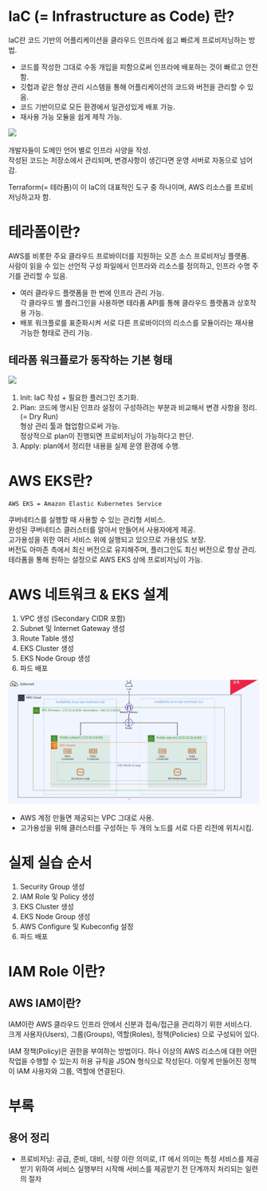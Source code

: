 # IaC (= Infrastructure as Code) 란?

IaC란 코드 기반의 어플리케이션을 클라우드 인프라에 쉽고 빠르게 프로비저닝하는 방법.  

* 코드를 작성한 그대로 수동 개입을 피함으로써 인프라에 배포하는 것이 빠르고 안전함.
* 깃헙과 같은 형상 관리 시스템을 통해 어플리케이션의 코드와 버전을 관리할 수 있음.
* 코드 기반이므로 모든 환경에서 일관성있게 배포 가능.
* 재사용 가능 모듈을 쉽게 제작 가능.

![](https://blog.stackpath.com/wp-content/uploads/2020/01/infrastructure-as-code.png)

개발자들이 도메인 언어 별로 인프라 사양을 작성.  
작성된 코드는 저장소에서 관리되며, 변경사항이 생긴다면 운영 서버로 자동으로 넘어감.

Terraform(= 테라폼)이 이 IaC의 대표적인 도구 중 하나이며, AWS 리소스를 프로비저닝하고자 함.

# 테라폼이란?

AWS를 비롯한 주요 클라우드 프로바이더를 지원하는 오픈 소스 프로비저닝 플랫폼.  
사람이 읽을 수 있는 선언적 구성 파일에서 인프라와 리소스를 정의하고, 인프라 수명 주기를 관리할 수 있음.  

* 여러 클라우드 플랫폼을 한 번에 인프라 관리 가능.  
각 클라우드 별 플러그인을 사용하면 테라폼 API를 통해 클라우드 플랫폼과 상호작용 가능.
* 배포 워크플로를 표준화시켜 서로 다른 프로바이더의 리소스를 모듈이라는 재사용 가능한 형태로 관리 가능.

## 테라폼 워크플로가 동작하는 기본 형태

![](https://mktg-content-api-hashicorp.vercel.app/api/assets?product=tutorials&version=main&asset=public%2Fimg%2Fterraform%2Fterraform-iac.png)

1. Init: IaC 작성 + 필요한 플러그인 초기화.
2. Plan: 코드에 명시된 인프라 설정이 구성하려는 부분과 비교해서 변경 사항을 정리. 
(= Dry Run)  
형상 관리 툴과 협업함으로써 가능.  
정상적으로 plan이 진행되면 프로비저닝이 가능하다고 판단.
3. Apply: plan에서 정리한 내용을 실제 운영 환경에 수행.

# AWS EKS란?

    AWS EKS = Amazon Elastic Kubernetes Service

쿠버네티스를 실행할 때 사용할 수 있는 관리형 서비스.  
완성된 쿠버네티스 클러스터를 알아서 만들어서 사용자에게 제공.  
고가용성을 위한 여러 서비스 위에 실행되고 있으므로 가용성도 보장.  
버전도 아마존 측에서 최신 버전으로 유지해주며, 플러그인도 최신 버전으로 항상 관리.  
테라폼을 통해 원하는 설정으로 AWS EKS 상에 프로비저닝이 가능.

# AWS 네트워크 & EKS 설계

1. VPC 생성 (Secondary CIDR 포함)
2. Subnet 및 Internet Gateway 생성
3. Route Table 생성
4. EKS Cluster 생성
5. EKS Node Group 생성
6. 파드 배포

![](../Images/4-1.practice_domain_model.PNG)

* AWS 계정 만들면 제공되는 VPC 그대로 사용.
* 고가용성을 위해 클러스터를 구성하는 두 개의 노드를 서로 다른 리전에 위치시킴.

# 실제 실습 순서

1. Security Group 생성
2. IAM Role 및 Policy 생성
3. EKS Cluster 생성
4. EKS Node Group 생성
5. AWS Configure 및 Kubeconfig 설정
6. 파드 배포

# IAM Role 이란?

## AWS IAM이란?

IAM이란 AWS 클라우드 인프라 안에서 신분과 접속/접근을 관리하기 위한 서비스다.  
크게 사용자(Users), 그룹(Groups), 역할(Roles), 정책(Policies) 으로 구성되어 있다.  

IAM 정책(Policy)은 권한을 부여하는 방법이다. 하나 이상의 AWS 리소스에 대한 어떤 작업을 수행할 수 있는지 허용 규칙을 JSON 형식으로 작성된다.
이렇게 만들어진 정책이 IAM 사용자와 그룹, 역할에 연결된다.

# 부록

## 용어 정리

* 프로비저닝: 공급, 준비, 대비, 식량 이란 의미로, IT 에서 의미는 특정 서비스를 제공받기 위하여 서비스 실행부터 시작해 서비스를 제공받기 전 단계까지 처리되는 일련의 절차